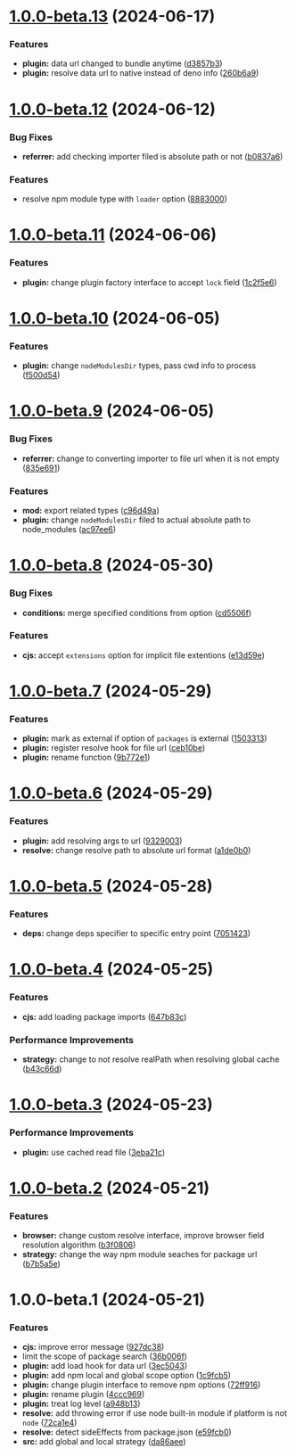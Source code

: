 # [1.0.0-beta.13](https://github.com/TomokiMiyauci/esbuild-deno-specifier/compare/1.0.0-beta.12...1.0.0-beta.13) (2024-06-17)


### Features

* **plugin:** data url changed to bundle anytime ([d3857b3](https://github.com/TomokiMiyauci/esbuild-deno-specifier/commit/d3857b3635f3c93dd50e89dc65d2d8bcf666894a))
* **plugin:** resolve data url to native instead of deno info ([260b6a9](https://github.com/TomokiMiyauci/esbuild-deno-specifier/commit/260b6a94fecc9f2c29c573311c762519792931a5))

# [1.0.0-beta.12](https://github.com/TomokiMiyauci/esbuild-deno-specifier/compare/1.0.0-beta.11...1.0.0-beta.12) (2024-06-12)


### Bug Fixes

* **referrer:** add checking importer filed is absolute path or not ([b0837a6](https://github.com/TomokiMiyauci/esbuild-deno-specifier/commit/b0837a6a0e34eb1a10428c39cb55c71c5bca0284))


### Features

* resolve npm module type with `loader` option ([8883000](https://github.com/TomokiMiyauci/esbuild-deno-specifier/commit/8883000ce15a0395106db390424da3f1aae4a01b))

# [1.0.0-beta.11](https://github.com/TomokiMiyauci/esbuild-deno-specifier/compare/1.0.0-beta.10...1.0.0-beta.11) (2024-06-06)


### Features

* **plugin:** change plugin factory interface to accept `lock` field ([1c2f5e6](https://github.com/TomokiMiyauci/esbuild-deno-specifier/commit/1c2f5e67fafc0b86fef68bc11c0cda1fe8e51a86))

# [1.0.0-beta.10](https://github.com/TomokiMiyauci/esbuild-deno-specifier/compare/1.0.0-beta.9...1.0.0-beta.10) (2024-06-05)


### Features

* **plugin:** change `nodeModulesDir` types, pass cwd info to process ([f500d54](https://github.com/TomokiMiyauci/esbuild-deno-specifier/commit/f500d545b1a967cebf70455553b70c912931ecab))

# [1.0.0-beta.9](https://github.com/TomokiMiyauci/esbuild-deno-specifier/compare/1.0.0-beta.8...1.0.0-beta.9) (2024-06-05)


### Bug Fixes

* **referrer:** change to converting importer to file url when it is not empty ([835e691](https://github.com/TomokiMiyauci/esbuild-deno-specifier/commit/835e691fded0769aee5d31d33065d96ae2877e5e))


### Features

* **mod:** export related types ([c96d49a](https://github.com/TomokiMiyauci/esbuild-deno-specifier/commit/c96d49a8149287ee0d16e5d4e2ebc04e0c5a64a4))
* **plugin:** change `nodeModulesDir` filed to actual absolute path to node_modules ([ac97ee6](https://github.com/TomokiMiyauci/esbuild-deno-specifier/commit/ac97ee616da89592acaefb2ad5725827b3b2bdaa))

# [1.0.0-beta.8](https://github.com/TomokiMiyauci/esbuild-deno-specifier/compare/1.0.0-beta.7...1.0.0-beta.8) (2024-05-30)


### Bug Fixes

* **conditions:** merge specified conditions from option ([cd5506f](https://github.com/TomokiMiyauci/esbuild-deno-specifier/commit/cd5506f7827403c1a7c41881164f63c2bbdfb93b))


### Features

* **cjs:** accept `extensions` option for implicit file extentions ([e13d59e](https://github.com/TomokiMiyauci/esbuild-deno-specifier/commit/e13d59ec90e5f38c05a5566b32cd2cb336a694b9))

# [1.0.0-beta.7](https://github.com/TomokiMiyauci/esbuild-deno-specifier/compare/1.0.0-beta.6...1.0.0-beta.7) (2024-05-29)


### Features

* **plugin:** mark as  external if option of `packages` is external ([1503313](https://github.com/TomokiMiyauci/esbuild-deno-specifier/commit/1503313fed0f2265fbda068bebb9ea3007086700))
* **plugin:** register resolve hook for file url ([ceb10be](https://github.com/TomokiMiyauci/esbuild-deno-specifier/commit/ceb10be131f656c1c3020dbffb416b743deff031))
* **plugin:** rename function ([9b772e1](https://github.com/TomokiMiyauci/esbuild-deno-specifier/commit/9b772e13cb205477b7b197493663d0f24307a7f7))

# [1.0.0-beta.6](https://github.com/TomokiMiyauci/esbuild-deno-specifier/compare/1.0.0-beta.5...1.0.0-beta.6) (2024-05-29)


### Features

* **plugin:** add resolving args to url ([9329003](https://github.com/TomokiMiyauci/esbuild-deno-specifier/commit/93290031f24ec01143fd2d47904456626b2d2f1f))
* **resolve:** change resolve path to absolute url format ([a1de0b0](https://github.com/TomokiMiyauci/esbuild-deno-specifier/commit/a1de0b017d641133a8911f8bdfe4999cbfd64778))

# [1.0.0-beta.5](https://github.com/TomokiMiyauci/esbuild-deno-specifier/compare/1.0.0-beta.4...1.0.0-beta.5) (2024-05-28)


### Features

* **deps:** change deps specifier to specific entry point ([7051423](https://github.com/TomokiMiyauci/esbuild-deno-specifier/commit/7051423dbec6d7e20aaf1ba9ce9495b2c6d0c444))

# [1.0.0-beta.4](https://github.com/TomokiMiyauci/esbuild-deno-specifier/compare/1.0.0-beta.3...1.0.0-beta.4) (2024-05-25)


### Features

* **cjs:** add loading package imports ([647b83c](https://github.com/TomokiMiyauci/esbuild-deno-specifier/commit/647b83c93fe313ede9b1839dbf244fea7e395d37))


### Performance Improvements

* **strategy:** change to not resolve realPath when resolving global cache ([b43c66d](https://github.com/TomokiMiyauci/esbuild-deno-specifier/commit/b43c66d7fd9484cae1619fc57aa02748d84501a7))

# [1.0.0-beta.3](https://github.com/TomokiMiyauci/esbuild-deno-specifier/compare/1.0.0-beta.2...1.0.0-beta.3) (2024-05-23)


### Performance Improvements

* **plugin:** use cached read file ([3eba21c](https://github.com/TomokiMiyauci/esbuild-deno-specifier/commit/3eba21cb30ffc50d16e0db54ecb826544c6eeafd))

# [1.0.0-beta.2](https://github.com/TomokiMiyauci/esbuild-deno-specifier/compare/1.0.0-beta.1...1.0.0-beta.2) (2024-05-21)


### Features

* **browser:** change custom resolve interface, improve browser field resolution algorithm ([b3f0806](https://github.com/TomokiMiyauci/esbuild-deno-specifier/commit/b3f08063e2683ef96d5cf682a56ecf675cbe4bd9))
* **strategy:** change the way npm module seaches for package url ([b7b5a5e](https://github.com/TomokiMiyauci/esbuild-deno-specifier/commit/b7b5a5eaafc495e0ab6f37ff2b5c7eb90d10233e))

# 1.0.0-beta.1 (2024-05-21)


### Features

* **cjs:** improve error message ([927dc38](https://github.com/TomokiMiyauci/esbuild-deno-specifier/commit/927dc3857a93a89771e9bdd2417ea0baa4b89312))
* limit the scope of package search ([36b006f](https://github.com/TomokiMiyauci/esbuild-deno-specifier/commit/36b006fd90249b408e36a0d49dc40efd7cfd5f9c))
* **plugin:** add load hook for data url ([3ec5043](https://github.com/TomokiMiyauci/esbuild-deno-specifier/commit/3ec5043805ab69b980a32b183a7fa54e08d89aaa))
* **plugin:** add npm local and global scope option ([1c9fcb5](https://github.com/TomokiMiyauci/esbuild-deno-specifier/commit/1c9fcb55195ca277f83315910e5a4f82d7f99b1e))
* **plugin:** change plugin interface to remove npm options ([72ff916](https://github.com/TomokiMiyauci/esbuild-deno-specifier/commit/72ff916a35819032d9faa7a709a96c9fcea5767b))
* **plugin:** rename plugin ([4ccc969](https://github.com/TomokiMiyauci/esbuild-deno-specifier/commit/4ccc9696c6b62879062b3567da44edf0a7a97910))
* **plugin:** treat log level ([a948b13](https://github.com/TomokiMiyauci/esbuild-deno-specifier/commit/a948b1307e0689b466042d25d01c04f4d63159de))
* **resolve:** add throwing error if use node built-in module if platform is not `node` ([72ca1e4](https://github.com/TomokiMiyauci/esbuild-deno-specifier/commit/72ca1e4877e08d829e9ddf6a3345d8ccca0fe19f))
* **resolve:** detect sideEffects from package.json ([e59fcb0](https://github.com/TomokiMiyauci/esbuild-deno-specifier/commit/e59fcb04d71acf87776ac16bfc0f272f7e34764d))
* **src:** add global and local strategy ([da86aee](https://github.com/TomokiMiyauci/esbuild-deno-specifier/commit/da86aee888c560d382f114115e30fbe47e218532))
